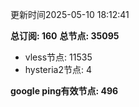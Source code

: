 更新时间2025-05-10 18:12:41

**总订阅: 160**
**总节点: 35095**
- vless节点: 11535
- hysteria2节点: 4

**google ping有效节点: 496**
